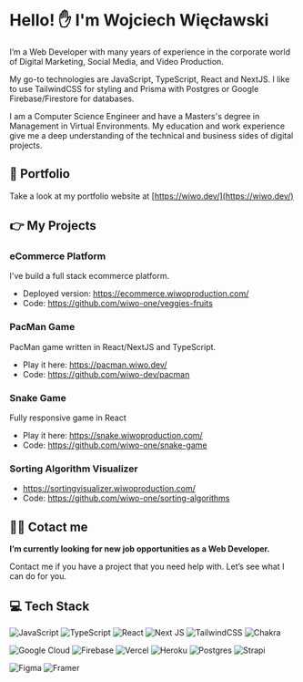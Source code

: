 # Hello! ✋ I'm Wojciech Więcławski

I’m a Web Developer with many years of experience in the corporate world of Digital Marketing, Social Media, and Video Production.

My go-to technologies are JavaScript, TypeScript, React and NextJS. I like to use TailwindCSS for styling and Prisma with Postgres or Google Firebase/Firestore for databases.

I am a Computer Science Engineer and have a Masters's degree in Management in Virtual Environments. My education and work experience give me a deep understanding of the technical and business sides of digital projects.

## 📜 Portfolio

Take a look at my portfolio website at [https://wiwo.dev/](https://wiwo.dev/)

## 👉 My Projects

### eCommerce Platform

I've build a full stack ecommerce platform.

- Deployed version: https://ecommerce.wiwoproduction.com/
- Code: https://github.com/wiwo-one/veggies-fruits

### PacMan Game

PacMan game written in React/NextJS and TypeScript.

- Play it here: https://pacman.wiwo.dev/
- Code: https://github.com/wiwo-dev/pacman

### Snake Game

Fully responsive game in React

- Play it here: https://snake.wiwoproduction.com/
- Code: https://github.com/wiwo-one/snake-game

### Sorting Algorithm Visualizer

- https://sortingvisualizer.wiwoproduction.com/
- Code: https://github.com/wiwo-one/sorting-algorithms

## 👨‍💻 Cotact me

**I’m currently looking for new job opportunities as a Web Developer.**

Contact me if you have a project that you need help with. Let’s see what I can do for you.

## 💻 Tech Stack

![JavaScript](https://img.shields.io/badge/javascript-%23323330.svg?style=for-the-badge&logo=javascript&logoColor=%23F7DF1E)
![TypeScript](https://img.shields.io/badge/TypeScript-007ACC?style=for-the-badge&logo=typescript&logoColor=white)
![React](https://img.shields.io/badge/react-%2320232a.svg?style=for-the-badge&logo=react&logoColor=%2361DAFB)
![Next JS](https://img.shields.io/badge/Next-black?style=for-the-badge&logo=next.js&logoColor=white)
![TailwindCSS](https://img.shields.io/badge/tailwindcss-%2338B2AC.svg?style=for-the-badge&logo=tailwind-css&logoColor=white) ![Chakra](https://img.shields.io/badge/chakra-%234ED1C5.svg?style=for-the-badge&logo=chakraui&logoColor=white)

![Google Cloud](https://img.shields.io/badge/Google%20Cloud-%234285F4.svg?style=for-the-badge&logo=google-cloud&logoColor=white) ![Firebase](https://img.shields.io/badge/firebase-%23039BE5.svg?style=for-the-badge&logo=firebase) ![Vercel](https://img.shields.io/badge/vercel-%23000000.svg?style=for-the-badge&logo=vercel&logoColor=white) ![Heroku](https://img.shields.io/badge/heroku-%23430098.svg?style=for-the-badge&logo=heroku&logoColor=white) ![Postgres](https://img.shields.io/badge/postgres-%23316192.svg?style=for-the-badge&logo=postgresql&logoColor=white) ![Strapi](https://img.shields.io/badge/strapi-%232E7EEA.svg?style=for-the-badge&logo=strapi&logoColor=white)

![Figma](https://img.shields.io/badge/figma-%23F24E1E.svg?style=for-the-badge&logo=figma&logoColor=white) ![Framer](https://img.shields.io/badge/Framer-black?style=for-the-badge&logo=framer&logoColor=blue)
